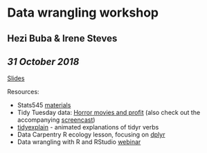 # Data wrangling workshop
## Hezi Buba & Irene Steves
## _31 October 2018_

[Slides](https://ecodatasci-tlv.github.io/datawrangling/intro.html)

Resources:

- Stats545 [materials](http://stat545.com/topics.html)
- Tidy Tuesday data: [Horror movies and profit](https://github.com/rfordatascience/tidytuesday/tree/master/data/2018-10-23) (also check out the accompanying [screencast](https://www.youtube.com/watch?v=3-DRwg9yeNA))
- [tidyexplain](https://github.com/gadenbuie/tidyexplain) - animated explanations of tidyr verbs
- Data Carpentry R ecology lesson, focusing on [dplyr](https://datacarpentry.org/R-ecology-lesson/03-dplyr.html)
- Data wrangling with R and RStudio [webinar](https://www.rstudio.com/resources/webinars/data-wrangling-with-r-and-rstudio/)
